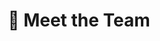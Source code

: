 ---
# An instance of the People widget.
# Documentation: https://wowchemy.com/docs/page-builder/
widget: people

# This file represents a page section.
headless: true

# Order that this section appears on the page.
weight: 1

title: 👥 Meet the Team
subtitle:

content:
  # Choose which groups/teams of users to display.
  #   Edit `user_groups` in each user's profile to add them to one or more of these groups.
  user_groups:
  - PhysiChemically
  - 🙌🏼 Collaborators
design:
  show_interests: false
  show_role: true
  show_social: true

advanced:
  css_style: "padding-bottom: 0px;"  
---